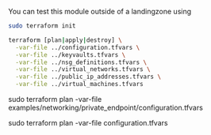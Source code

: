 You can test this module outside of a landingzone using

```bash
sudo terraform init

terraform [plan|apply|destroy] \
  -var-file ../configuration.tfvars \
  -var-file ../keyvaults.tfvars \
  -var-file ../nsg_definitions.tfvars \
  -var-file ../virtual_networks.tfvars \
  -var-file ../public_ip_addresses.tfvars \
  -var-file ../virtual_machines.tfvars


```

sudo terraform plan -var-file examples/networking/private_endpoint/configuration.tfvars

sudo terraform plan -var-file configuration.tfvars